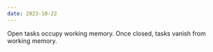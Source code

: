 ```yaml
---
date: 2023-10-22
---
```

Open tasks occupy working memory. Once closed, tasks vanish from working memory.
